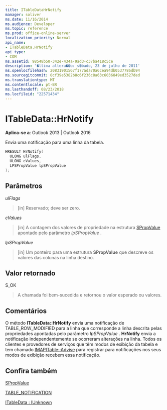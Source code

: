 ```yaml
---
title: ITableDataHrNotify
manager: soliver
ms.date: 11/16/2014
ms.audience: Developer
ms.topic: reference
ms.prod: office-online-server
localization_priority: Normal
api_name:
- ITableData.HrNotify
api_type:
- COM
ms.assetid: 98548b50-342e-434a-9ad3-c37ba418c5ce
description: '�ltima altera��o: s�bado, 23 de julho de 2011'
ms.openlocfilehash: 20831901567f177ada70a6cea94db0537786db94
ms.sourcegitcommit: 0cf39e5382b8c6f236c8a63c6036849ed3527ded
ms.translationtype: MT
ms.contentlocale: pt-BR
ms.lasthandoff: 08/23/2018
ms.locfileid: "22571434"
---
```

# <a name="itabledatahrnotify"></a>ITableData::HrNotify

  
  
**Aplica-se a**: Outlook 2013 | Outlook 2016 
  
Envia uma notificação para uma linha da tabela.
  
```cpp
HRESULT HrNotify(
  ULONG ulFlags,
  ULONG cValues,
  LPSPropValue lpSPropValue
);
```

## <a name="parameters"></a>Parâmetros

 _ulFlags_
  
> [in] Reservado; deve ser zero.
    
 _cValues_
  
> [in] A contagem dos valores de propriedade na estrutura [SPropValue](spropvalue.md) apontado pelo parâmetro _lpSPropValue_ . 
    
 _lpSPropValue_
  
> [in] Um ponteiro para uma estrutura **SPropValue** que descreve os valores das colunas na linha destino. 
    
## <a name="return-value"></a>Valor retornado

S_OK 
  
> A chamada foi bem-sucedida e retornou o valor esperado ou valores.
    
## <a name="remarks"></a>Comentários

O método **ITableData::HrNotify** envia uma notificação de TABLE_ROW_MODIFIED para a linha que corresponde a linha descrita pelas propriedades apontadas pelo parâmetro _lpSPropValue_ . **HrNotify** envia a notificação independentemente se ocorreram alterações na linha. Todos os clientes e provedores de serviços que têm modos de exibição da tabela e tem chamado [IMAPITable::Advise](imapitable-advise.md) para registrar para notificações nos seus modos de exibição recebem essa notificação. 
  
## <a name="see-also"></a>Confira também



[SPropValue](spropvalue.md)
  
[TABLE_NOTIFICATION](table_notification.md)
  
[ITableData : IUnknown](itabledataiunknown.md)

